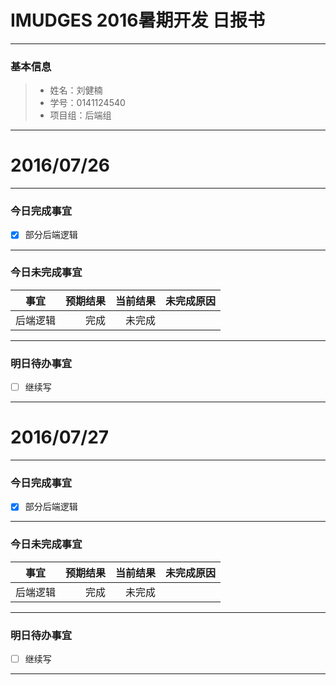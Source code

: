 ﻿# IMUDGES 2016暑期开发 日报书


-------


### 基本信息
> * 姓名：刘健楠
> * 学号：0141124540
> * 项目组：后端组

-------


# 2016/07/26

-------

### 今日完成事宜
- [x]  部分后端逻辑

-----
### 今日未完成事宜


| 事宜     |预期结果| 当前结果  | 未完成原因   | 
| --------   | -----:  | -----:  | :----:  |
| 后端逻辑     | 完成   | 未完成   |   | 


------
### 明日待办事宜
- [ ] 继续写

-------
# 2016/07/27

-------

### 今日完成事宜
- [x]  部分后端逻辑

-----
### 今日未完成事宜


| 事宜     |预期结果| 当前结果  | 未完成原因   | 
| --------   | -----:  | -----:  | :----:  |
| 后端逻辑     | 完成   | 未完成   |   | 


------
### 明日待办事宜
- [ ] 继续写

-------
